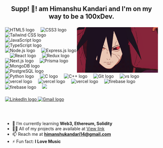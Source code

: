 <h2 align="center">Supp! 👋! am  Himanshu Kandari and I'm on my way to be a 100xDev.</h2>

###

<div align="center">
<!--   <img src="https://github-readme-stats.vercel.app/api?username=himanshukandari14&hide_title=false&hide_rank=false&show_icons=true&include_all_commits=true&count_private=true&disable_animations=false&theme=dracula&locale=en&hide_border=false" height="150" alt="stats graph" /> -->
<!--   <img src="https://github-readme-stats.vercel.app/api/top-langs?username=himanshukandari14&locale=en&hide_title=false&layout=compact&card_width=320&langs_count=5&theme=dracula&hide_border=false" height="150" alt="languages graph" /> -->
</div>

###

<img align="right" height="150" src="./Madara.gif" alt="fun GIF" />

###

<div align="left">
 <!-- Organized Programming Language and Tool Logos -->
  
  <img src="https://cdn.jsdelivr.net/gh/devicons/devicon/icons/html5/html5-original.svg" height="30" alt="HTML5 logo" />
  <img width="12" />
  <img src="https://cdn.jsdelivr.net/gh/devicons/devicon/icons/css3/css3-original.svg" height="30" alt="CSS3 logo" />
  <img width="12" />
  <img src="https://cdn.jsdelivr.net/gh/devicons/devicon@latest/icons/tailwindcss/tailwindcss-original.svg" height="30" alt="Tailwind CSS logo" />
  <img width="12" />
  <img src="https://cdn.jsdelivr.net/gh/devicons/devicon/icons/javascript/javascript-original.svg" height="30" alt="JavaScript logo" />
  <img width="12" />
  <img src="https://cdn.jsdelivr.net/gh/devicons/devicon/icons/typescript/typescript-original.svg" height="30" alt="TypeScript logo" />
  <img width="12" />
  <img src="https://cdn.jsdelivr.net/gh/devicons/devicon/icons/nodejs/nodejs-original.svg" height="30" alt="Node.js logo" />
  <img width="12" />
  <img src="https://cdn.jsdelivr.net/gh/devicons/devicon/icons/express/express-original.svg" height="30" alt="Express.js logo" />
  <img width="12" />
  <img src="https://cdn.jsdelivr.net/gh/devicons/devicon/icons/react/react-original.svg" height="30" alt="React logo" />
  <img width="12" />
  <img src="https://cdn.jsdelivr.net/gh/devicons/devicon/icons/redux/redux-original.svg" height="30" alt="Redux logo" />
  <img width="12" />
  <img src="https://cdn.jsdelivr.net/gh/devicons/devicon/icons/nextjs/nextjs-original.svg" height="30" alt="Next.js logo" />
  <img width="12" />
  <img src="https://cdn.jsdelivr.net/gh/devicons/devicon/icons/prisma/prisma-original.svg" height="30" alt="Prisma logo" />
  <img width="12" />
  <img src="https://cdn.jsdelivr.net/gh/devicons/devicon/icons/mongodb/mongodb-original.svg" height="30" alt="MongoDB logo" />
  <img width="12" />
  <img src="https://cdn.jsdelivr.net/gh/devicons/devicon/icons/postgresql/postgresql-original.svg" height="30" alt="PostgreSQL logo" />
  <img width="12" />
  <img src="https://cdn.jsdelivr.net/gh/devicons/devicon/icons/python/python-original.svg" height="30" alt="Python logo" />
  <img width="12" />
  <img src="https://cdn.jsdelivr.net/gh/devicons/devicon/icons/c/c-original.svg" height="30" alt="C logo" />
  <img width="12" />
  <img src="https://cdn.jsdelivr.net/gh/devicons/devicon/icons/cplusplus/cplusplus-original.svg" height="30" alt="C++ logo" />
  <img width="12" />
  <img src="https://cdn.jsdelivr.net/gh/devicons/devicon/icons/git/git-original.svg" height="30" alt="Git logo" />
  <img width="12" />
  <img src="https://cdn.jsdelivr.net/gh/devicons/devicon//icons/vscode/vscode-original.svg" height="30" alt="vs logo" />
  <img width="12" />
  <img src="https://cdn.jsdelivr.net/gh/devicons/devicon//icons/vercel/vercel-original.svg" height="30" alt="vercel logo" />
  <img width="12" />
  <img src="https://cdn.jsdelivr.net/gh/devicons/devicon//icons/solidity/solidity-original.svg" height="30" alt="vercel logo" />
  <img width="12" />
  <img src="https://cdn.jsdelivr.net/gh/devicons/devicon//icons/hardhat/hardhat-original.svg" height="30" alt="vercel logo" />
   <img width="12" />
  <img src="https://cdn.jsdelivr.net/gh/devicons/devicon//icons/firebase/firebase-original.svg" height="30" alt="firebase logo" />
  <img width="12" />
  <img src="https://cdn.jsdelivr.net/gh/devicons/devicon//icons/rust/rust-original.svg" height="30" alt="firebase logo" />
   <img width="12" />
    <img src="https://cdn.jsdelivr.net/gh/devicons/devicon@latest/icons/amazonwebservices/amazonwebservices-original-wordmark.svg" />
          

</div>

###

<div align="left">
  <!-- Social Links -->
  <a href="https://linkedin.com/in/himanshukandari" target="blank">
    <img src="https://img.shields.io/static/v1?message=LinkedIn&logo=linkedin&label=&color=0077B5&logoColor=white&labelColor=&style=for-the-badge" height="35" alt="LinkedIn logo" />
  </a>
 
  <a href="mailto:himanshukandari14@gmail.com">
    <img src="https://img.shields.io/static/v1?message=Gmail&logo=gmail&label=&color=D14836&logoColor=white&labelColor=&style=for-the-badge" height="35" alt="Gmail logo" />
  </a>
</div>

###

<br clear="both">



###

- 🌱 I’m currently learning **Web3, Ethereum, Solidity**
- 👨‍💻 All of my projects are available at [View link](https://portfolionext2024.vercel.app/)
- 📫 Reach me at **himanshukandari14@gmail.com**
- ⚡ Fun fact: **I Love Music**
